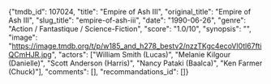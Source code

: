 {"tmdb_id": 107024, "title": "Empire of Ash III", "original_title": "Empire of Ash III", "slug_title": "empire-of-ash-iii", "date": "1990-06-26", "genre": "Action / Fantastique / Science-Fiction", "score": "1.0/10", "synopsis": "", "image": "https://image.tmdb.org/t/p/w185_and_h278_bestv2/nzzTKgc4ecoVl0tl67ftiQCmHJR.jpg", "actors": ["William Smith (Lucas)", "Melanie Kilgour (Danielle)", "Scott Anderson (Harris)", "Nancy Pataki (Baalca)", "Ken Farmer (Chuck)"], "comments": [], "recommandations_id": []}